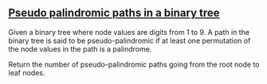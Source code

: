 <h2><a href="https://leetcode.com/problems/pseudo-palindromic-paths-in-a-binary-tree/">Pseudo palindromic paths in a binary tree</a></h2>
Given a binary tree where node values are digits from 1 to 9. A path in the binary tree is said to be pseudo-palindromic if at least one permutation of the node values in the path is a palindrome.

Return the number of pseudo-palindromic paths going from the root node to leaf nodes.

 

